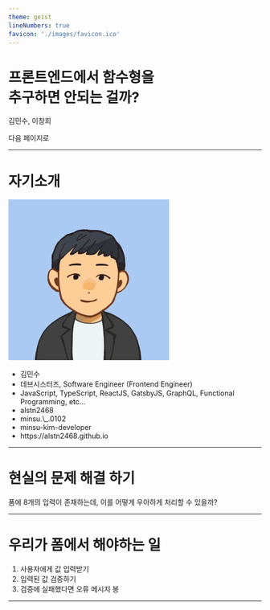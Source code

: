 ```yaml
---
theme: geist
lineNumbers: true
favicon: './images/favicon.ico'
---
```


# 프론트엔드에서 함수형을<br/>추구하면 안되는 걸까?

김민수, 이창희

<div class='pt-12'>
  <span @click='$slidev.nav.next' class='px-2 py-1 rounded cursor-pointer' hover='bg-white bg-opacity-10'>
    다음 페이지로 <carbon:arrow-right class='inline'/>
  </span>
</div>

<div class='abs-br m-6 flex gap-2'>
  <a
    href='https://github.com/alstn2468/2022-jsconf-presentation'
    target='_blank'
    alt='GitHub'
    class='text-xl icon-btn text-white !border-none'
  >
    <carbon-logo-github />
  </a>
</div>

---

# 자기소개

![minsu.kim](./images/minsu.kim.png)

<ul>
  <li>김민수</li>
  <li>데브시스터즈, Software Engineer (Frontend Engineer)</li>
  <li>JavaScript, TypeScript, ReactJS, GatsbyJS, GraphQL, Functional Programming, etc…</li>
  <li><carbon-logo-github /> alstn2468</li>
  <li><carbon-logo-instagram /> minsu.\_.0102</li>
  <li><carbon-logo-linkedin /> minsu-kim-developer</li>
  <li><carbon-rss /> https://alstn2468.github.io</li>
</ul>

---

# 현실의 문제 해결 하기

폼에 8개의 입력이 존재하는데, 이를 어떻게 우아하게 처리할 수 있을까?

<!-- ![aa](./images/reality-problem-1.png) -->

---

# 우리가 폼에서 해야하는 일

1. 사용자에게 값 입력받기
2. 입력된 값 검증하기
3. 검증에 실패했다면 오류 메시지 봉

<!-- ![bb](/images/reality-problem-2.png) -->

---
